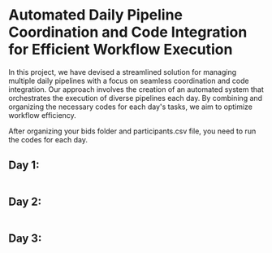 # Automated Daily Pipeline Coordination and Code Integration for Efficient Workflow Execution

In this project, we have devised a streamlined solution for managing multiple daily pipelines with a focus on seamless coordination and code integration. Our approach involves the creation of an automated system that orchestrates the execution of diverse pipelines each day. By combining and organizing the necessary codes for each day's tasks, we aim to optimize workflow efficiency.

After organizing your bids folder and participants.csv file, you need to run the codes for each day.

## Day 1:
```sh

```


## Day 2:

```sh

```

## Day 3:

```sh

```
